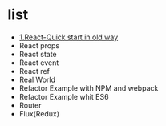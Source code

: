 # list

- [1.React-Quick start in old way](https://github.com/tyr-liu/blog/blob/master/react-step-by-step/1.React-Quick%20start%20in%20old%20way.md)
- React props
- React state
- React event
- React ref
- Real World
- Refactor Example with NPM and webpack
- Refactor Example whit ES6
- Router
- Flux(Redux)
